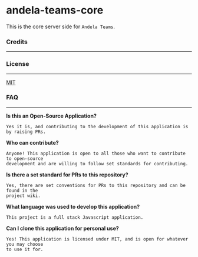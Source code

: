 # andela-teams-core

This is the core server side for `Andela Teams`.

### Credits
-----

### License
-----

[MIT](LICENSE)

### FAQ
-----

__Is this an Open-Source Application?__

```
Yes it is, and contributing to the development of this application is by raising PRs.
```

__Who can contribute?__

```
Anyone! This application is open to all those who want to contribute to open-source 
development and are willing to follow set standards for contributing.
```

__Is there a set standard for PRs to this repository?__

```
Yes, there are set conventions for PRs to this repository and can be found in the 
project wiki.
```

__What language was used to develop this application?__

```
This project is a full stack Javascript application.
```

__Can I clone this application for personal use?__

```
Yes! This application is licensed under MIT, and is open for whatever you may choose 
to use it for.
```
